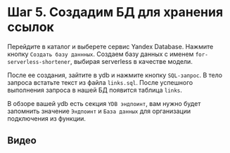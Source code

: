 # Шаг 5. Создадим БД для хранения ссылок

Перейдите в каталог и выберете сервис Yandex Database.
Нажмите кнопку `Создать базу даннных`.
Создаем базу данных с именем `for-serverless-shortener`, 
выбирая serverless в качестве модели.

После ее создания, зайтите в ydb и нажмите кнопку `SQL-запрос`.
В тело запроса встатьте текст из файла `links.sql`.
После успешного выполнения запроса в нашей БД появится таблица `links`.

В обзоре вашей ydb есть секция `YDB эндпоинт`, 
вам нужно будет запомнить значение `Эндпоинт` и `База данных` для организации подключения из функции.
    
## Видео